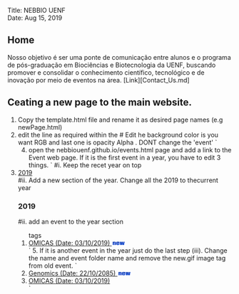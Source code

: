 Title:    NEBBIO UENF  
Date:     Aug 15, 2019 

## Home
Nosso objetivo é ser uma ponte de comunicação entre alunos e o programa de pós-graduação em Biociências e Biotecnologia da UENF, 
buscando promover e consolidar o conhecimento científico, tecnológico e de inovação por meio de eventos na área.
[Link][Contact_Us.md]



## Ceating a new page to the main website. 
1. Copy the template.html file and rename it as desired page names (e.g newPage.html)  
2. edit the line as required within the <title> tags   
 ` <title>Template| NEBBIO</title> `
3. go to js/scripts.js file, add one line   under the function **populate_nav_sidebar()**  
  `h['Associações'] = 'newPage.html';`  
  The text within h['XXX'] will be visible on the website (Associações) and newPage.html is the link to the page.   
  

## Ceating a new page to the EVENT website.     
1. copy the 'event1' folder and rename it to desired event name (e.g omicas). Use small letters.
2. Put the following files as per the event name  
- fees.png : fees table  
- header_desktop.png : page header to show on Desktop site  
- header_mobile.png : page header to show on mobile site  
- poster.png: poster A4 size for the event  
3. open the index.html file.  
` 
# Edit the event name
<title>Events| NEBBIO</title> 
# Edit he background color is you want RGB and last one is opacity Alpha  . DONT change the 'event'
<script>header_content('event','rgba(230, 255, 255, 0.005)');</script>
`

4. open the nebbiouenf.github.io/events.html page and add a link to the Event web page.
If it is the first event in a year, you have to edit 3 things.
`
#i. Keep the recet year on top
 <!-- Edit to add a new year --> 
 <li><a href="#2019">2019</a></li>
#ii. Add a new section of the year. Change all the 2019 to thecurrent year
<!-- Edit to add a new year section --> 	
      	<h3 id="2019" class="event_year">2019</h3>
         <ol type="I">
         </ol>
#ii. add an event to the year section <ol> tags
<!-- For each year section add a new event here--> 	
           <li><a href="omicas/index.html" target='_blank' >OMICAS (Date: 03/10/2019) <img src="img/new.gif" style="height:10px; width:auto;"></a></li>
`
5. If it is another event in the year just do the last step (iii). Change the name and event folder name and remove the new.gif image tag from old event.
`
 <!-- For each year section add a new event here--> 	
           <li><a href="genomics/index.html" target='_blank'>Genomics (Date: 22/10/2085) <img src="img/new.gif" style="height:10px; width:auto;"></a></li>
           <li><a href="omicas/index.html" target='_blank' >OMICAS (Date: 03/10/2019) <!-- REMOVE the new.gif image --> </a></li>
`
